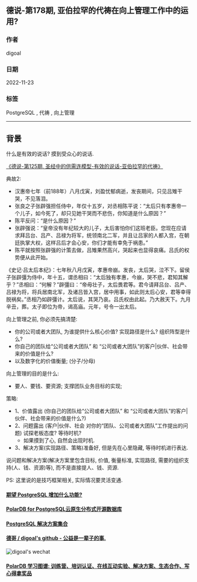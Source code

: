 ## 德说-第178期, 亚伯拉罕的代祷在向上管理工作中的运用?      
                                      
### 作者                                      
digoal                                      
                                      
### 日期                                      
2022-11-23                                   
                                      
### 标签                                      
PostgreSQL , 代祷 , 向上管理                  
                                      
----                                      
                                      
## 背景     
什么是有效的说话? 摸到受众心的说话.    
  
[《德说-第125期, 圣经中的供需连模型-有效的说话-亚伯拉罕的代祷》](../202208/20220819_02.md)    
  
典故2:  
- 汉惠帝七年（前188年）八月戊寅，刘盈忧郁病逝，发丧期间，只见吕雉干哭，不见落泪。  
- 张良之子张辟强担任侍中，年仅十五岁，对丞相陈平说：“太后只有孝惠帝一个儿子，如今死了，却只见她干哭而不悲伤，你知道是什么原因？”  
- 陈平反问：“是什么原因？”  
- 张辟强说：“皇帝没有年纪较大的儿子，太后害怕你们这班老臣。您现在应请求拜吕台、吕产、吕禄为将军，统领南北二军，并且让吕家的人都入宫，在朝廷执掌大权，这样吕后才会心安，你们才能有幸免于祸患。”  
- 陈平就按照张辟强的计策去做，吕雉果然高兴，哭起来也显得哀痛。吕氏的权势便从此开始。  
  
  
《史记·吕太后本纪》：七年秋八月戊寅，孝惠帝崩。发丧，太后哭，泣不下。留侯子张辟彊为侍中，年十五，谓丞相曰：“太后独有孝惠，今崩，哭不悲，君知其解乎？”丞相曰：“何解？”辟彊曰：“帝毋壮子，太后畏君等。君今请拜吕台、吕产、吕禄为将，将兵居南北军，及诸吕皆入宫，居中用事，如此则太后心安，君等幸得脱祸矣。”丞相乃如辟彊计。太后说，其哭乃哀。吕氏权由此起。乃大赦天下。九月辛丑，葬。太子即位为帝，谒高庙。元年，号令一出太后。  
  
  
向上管理之前, 你必须先搞清楚:    
- 你的公司或者大团队, 为谁提供什么核心价值? 实现路径是什么? 组织阵型是什么?    
- 你自己的团队给“公司或者大团队” 和 “公司或者大团队”的客户|伙伴、社会带来的价值是什么?  
- 以及数字化的价值衡量; (分子/分母)    
  
  
向上管理的目的是什么:    
- 要人、要钱、要资源;  支撑团队业务目标的实现;     
  
  
策略:   
- 1、价值露出  (你自己的团队给“公司或者大团队” 和 “公司或者大团队”的客户|伙伴、社会带来的价值是什么?)                 
- 2、问题露出  (客户|伙伴、社会 对你的“团队、公司或者大团队”工作提出的问题)         试探老板态度? 等待时机?           
    - 如果摸到了心, 自然会出现时机.          
- 3、解决方案(实现路径、策略)准备好, 但是先在心里隐藏, 等待时机进行表达.              
  
  
说问题和解决方案(解决方案里包含目标, 价值, 衡量标准, 实现路径, 需要的组织支持(人、钱、资源)等), 而不是直接提人、钱、资源.       
  
PS: 这里说的是技巧框架相关, 实际情况要灵活变通.   
  
  
  
#### [期望 PostgreSQL 增加什么功能?](https://github.com/digoal/blog/issues/76 "269ac3d1c492e938c0191101c7238216")
  
  
#### [PolarDB for PostgreSQL云原生分布式开源数据库](https://github.com/ApsaraDB/PolarDB-for-PostgreSQL "57258f76c37864c6e6d23383d05714ea")
  
  
#### [PostgreSQL 解决方案集合](https://yq.aliyun.com/topic/118 "40cff096e9ed7122c512b35d8561d9c8")
  
  
#### [德哥 / digoal's github - 公益是一辈子的事.](https://github.com/digoal/blog/blob/master/README.md "22709685feb7cab07d30f30387f0a9ae")
  
  
![digoal's wechat](../pic/digoal_weixin.jpg "f7ad92eeba24523fd47a6e1a0e691b59")
  
  
#### [PolarDB 学习图谱: 训练营、培训认证、在线互动实验、解决方案、生态合作、写心得拿奖品](https://www.aliyun.com/database/openpolardb/activity "8642f60e04ed0c814bf9cb9677976bd4")
  
